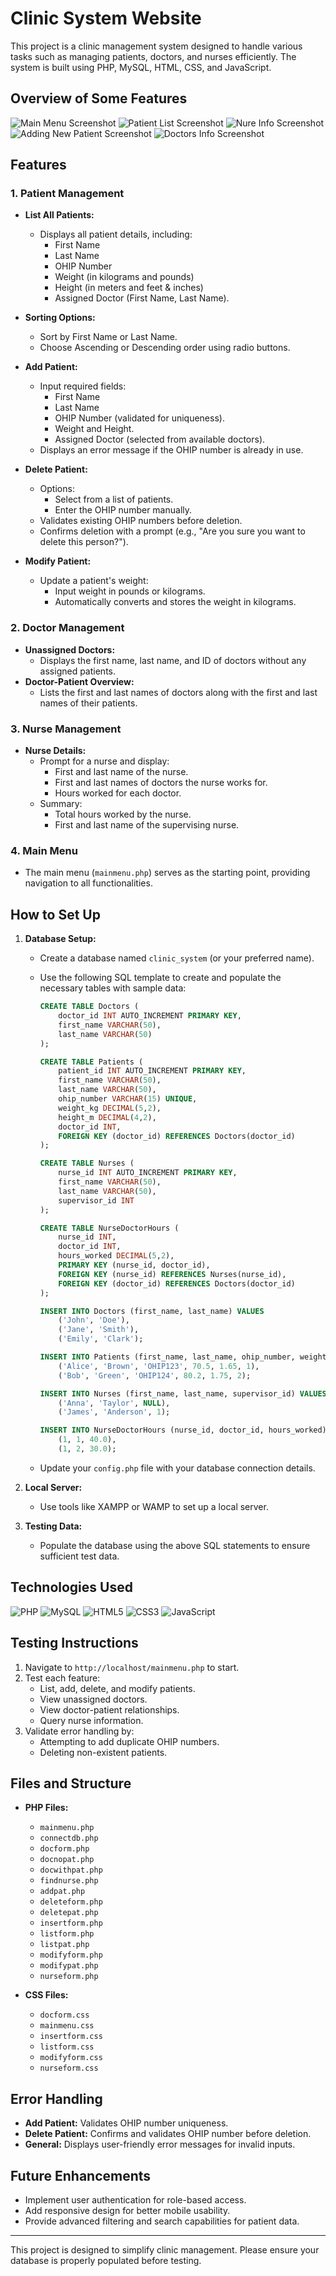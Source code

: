 # Clinic System Website

This project is a clinic management system designed to handle various tasks such as managing patients, doctors, and nurses efficiently. The system is built using PHP, MySQL, HTML, CSS, and JavaScript.
## Overview of Some Features
![Main Menu Screenshot](Images/img1.png)
![Patient List Screenshot](Images/img2.png)
![Nure Info Screenshot](Images/img3.png)
![Adding New Patient Screenshot](Images/img4.png)
![Doctors Info Screenshot](Images/img5.png)


## Features

### 1. **Patient Management**
- **List All Patients:**
  - Displays all patient details, including:
    - First Name
    - Last Name
    - OHIP Number
    - Weight (in kilograms and pounds)
    - Height (in meters and feet & inches)
    - Assigned Doctor (First Name, Last Name).
- **Sorting Options:**
  - Sort by First Name or Last Name.
  - Choose Ascending or Descending order using radio buttons.

- **Add Patient:**
  - Input required fields:
    - First Name
    - Last Name
    - OHIP Number (validated for uniqueness).
    - Weight and Height.
    - Assigned Doctor (selected from available doctors).
  - Displays an error message if the OHIP number is already in use.

- **Delete Patient:**
  - Options:
    - Select from a list of patients.
    - Enter the OHIP number manually.
  - Validates existing OHIP numbers before deletion.
  - Confirms deletion with a prompt (e.g., "Are you sure you want to delete this person?").

- **Modify Patient:**
  - Update a patient's weight:
    - Input weight in pounds or kilograms.
    - Automatically converts and stores the weight in kilograms.

### 2. **Doctor Management**
- **Unassigned Doctors:**
  - Displays the first name, last name, and ID of doctors without any assigned patients.
- **Doctor-Patient Overview:**
  - Lists the first and last names of doctors along with the first and last names of their patients.

### 3. **Nurse Management**
- **Nurse Details:**
  - Prompt for a nurse and display:
    - First and last name of the nurse.
    - First and last names of doctors the nurse works for.
    - Hours worked for each doctor.
  - Summary:
    - Total hours worked by the nurse.
    - First and last name of the supervising nurse.

### 4. **Main Menu**
- The main menu (`mainmenu.php`) serves as the starting point, providing navigation to all functionalities.

## How to Set Up

1. **Database Setup:**
   - Create a database named `clinic_system` (or your preferred name).
   - Use the following SQL template to create and populate the necessary tables with sample data:
     ```sql
     CREATE TABLE Doctors (
         doctor_id INT AUTO_INCREMENT PRIMARY KEY,
         first_name VARCHAR(50),
         last_name VARCHAR(50)
     );

     CREATE TABLE Patients (
         patient_id INT AUTO_INCREMENT PRIMARY KEY,
         first_name VARCHAR(50),
         last_name VARCHAR(50),
         ohip_number VARCHAR(15) UNIQUE,
         weight_kg DECIMAL(5,2),
         height_m DECIMAL(4,2),
         doctor_id INT,
         FOREIGN KEY (doctor_id) REFERENCES Doctors(doctor_id)
     );

     CREATE TABLE Nurses (
         nurse_id INT AUTO_INCREMENT PRIMARY KEY,
         first_name VARCHAR(50),
         last_name VARCHAR(50),
         supervisor_id INT
     );

     CREATE TABLE NurseDoctorHours (
         nurse_id INT,
         doctor_id INT,
         hours_worked DECIMAL(5,2),
         PRIMARY KEY (nurse_id, doctor_id),
         FOREIGN KEY (nurse_id) REFERENCES Nurses(nurse_id),
         FOREIGN KEY (doctor_id) REFERENCES Doctors(doctor_id)
     );

     INSERT INTO Doctors (first_name, last_name) VALUES
         ('John', 'Doe'),
         ('Jane', 'Smith'),
         ('Emily', 'Clark');

     INSERT INTO Patients (first_name, last_name, ohip_number, weight_kg, height_m, doctor_id) VALUES
         ('Alice', 'Brown', 'OHIP123', 70.5, 1.65, 1),
         ('Bob', 'Green', 'OHIP124', 80.2, 1.75, 2);

     INSERT INTO Nurses (first_name, last_name, supervisor_id) VALUES
         ('Anna', 'Taylor', NULL),
         ('James', 'Anderson', 1);

     INSERT INTO NurseDoctorHours (nurse_id, doctor_id, hours_worked) VALUES
         (1, 1, 40.0),
         (1, 2, 30.0);
     ```

   - Update your `config.php` file with your database connection details.

2. **Local Server:**
   - Use tools like XAMPP or WAMP to set up a local server.

3. **Testing Data:**
   - Populate the database using the above SQL statements to ensure sufficient test data.

## Technologies Used

![PHP](https://img.shields.io/badge/php-%23777BB4.svg?style=for-the-badge&logo=php&logoColor=white)
![MySQL](https://img.shields.io/badge/mysql-%234479A1.svg?style=for-the-badge&logo=mysql&logoColor=white)
![HTML5](https://img.shields.io/badge/html5-%23E34F26.svg?style=for-the-badge&logo=html5&logoColor=white)
![CSS3](https://img.shields.io/badge/css3-%231572B6.svg?style=for-the-badge&logo=css3&logoColor=white)
![JavaScript](https://img.shields.io/badge/javascript-%23323330.svg?style=for-the-badge&logo=javascript&logoColor=%23F7DF1E)

## Testing Instructions

1. Navigate to `http://localhost/mainmenu.php` to start.
2. Test each feature:
   - List, add, delete, and modify patients.
   - View unassigned doctors.
   - View doctor-patient relationships.
   - Query nurse information.
3. Validate error handling by:
   - Attempting to add duplicate OHIP numbers.
   - Deleting non-existent patients.

## Files and Structure

- **PHP Files:**
  - `mainmenu.php`
  - `connectdb.php`
  - `docform.php`
  - `docnopat.php`
  - `docwithpat.php`
  - `findnurse.php`
  - `addpat.php`
  - `deleteform.php`
  - `deletepat.php`
  - `insertform.php`
  - `listform.php`
  - `listpat.php`
  - `modifyform.php`
  - `modifypat.php`
  - `nurseform.php`

- **CSS Files:**
  - `docform.css`
  - `mainmenu.css`
  - `insertform.css`
  - `listform.css`
  - `modifyform.css`
  - `nurseform.css`

## Error Handling

- **Add Patient:** Validates OHIP number uniqueness.
- **Delete Patient:** Confirms and validates OHIP number before deletion.
- **General:** Displays user-friendly error messages for invalid inputs.

## Future Enhancements

- Implement user authentication for role-based access.
- Add responsive design for better mobile usability.
- Provide advanced filtering and search capabilities for patient data.

---

This project is designed to simplify clinic management. Please ensure your database is properly populated before testing.
